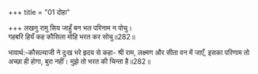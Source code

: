 +++
title = "01 दोहा"

+++
लखनु रामु सिय जाहुँ बन भल परिनाम न पोचु।  
गहबरि हियँ कह कौसिला मोहि भरत कर सोचु॥282॥  

भावार्थ:-कौसल्याजी ने दुःख भरे हृदय से कहा- श्री राम, लक्ष्मण और सीता वन में जाएँ, इसका परिणाम तो अच्छा ही होगा, बुरा नहीं। मुझे तो भरत की चिन्ता है॥282॥  



